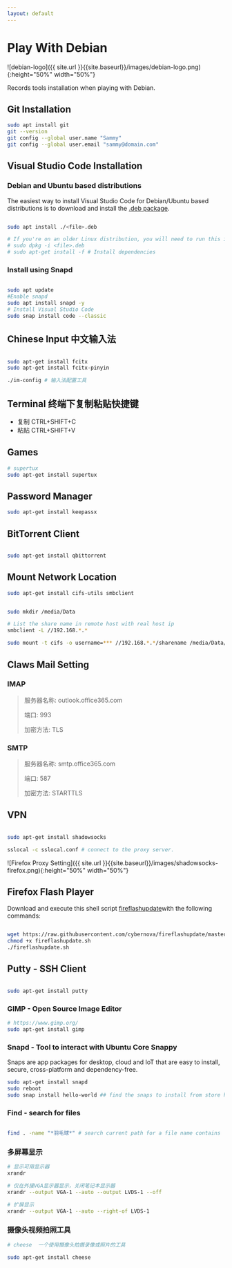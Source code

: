 ```yaml
---
layout: default
---
```


# Play With Debian

![debian-logo]({{ site.url }}{{site.baseurl}}/images/debian-logo.png){:height="50%" width="50%"}

Records tools installation when playing with Debian.

## Git Installation

```sh
sudo apt install git
git --version
git config --global user.name "Sammy"
git config --global user.email "sammy@domain.com"


```

## Visual Studio Code Installation

### Debian and Ubuntu based distributions

The easiest way to install Visual Studio Code for Debian/Ubuntu based distributions is to download and install the [.deb package](https://code.visualstudio.com/).

```sh

sudo apt install ./<file>.deb

# If you're on an older Linux distribution, you will need to run this instead:
# sudo dpkg -i <file>.deb
# sudo apt-get install -f # Install dependencies

```

### Install using Snapd

```sh

sudo apt update
#Enable snapd
sudo apt install snapd -y
# Install Visual Studio Code
sudo snap install code --classic
```

## Chinese Input 中文输入法

```sh

sudo apt-get install fcitx
sudo apt-get install fcitx-pinyin

./im-config # 输入法配置工具
```

## Terminal 终端下复制粘贴快捷键

- 复制 CTRL+SHIFT+C
- 粘贴 CTRL+SHIFT+V

## Games

```sh
# supertux
sudo apt-get install supertux

```

## Password Manager

```sh
sudo apt-get install keepassx

```

## BitTorrent Client

```sh

sudo apt-get install qbittorrent
```

## Mount Network Location

```sh
sudo apt-get install cifs-utils smbclient


sudo mkdir /media/Data

# List the share name in remote host with real host ip
smbclient -L //192.168.*.*

sudo mount -t cifs -o username=*** //192.168.*.*/sharename /media/Data/

```

## Claws Mail Setting

### IMAP

> 服务器名称: outlook.office365.com
>
> 端口: 993
>
> 加密方法: TLS

### SMTP

> 服务器名称: smtp.office365.com
>
> 端口: 587
>
> 加密方法: STARTTLS

## VPN

```sh

sudo apt-get install shadowsocks

sslocal -c sslocal.conf # connect to the proxy server.

```

![Firefox Proxy Setting]({{ site.url }}{{site.baseurl}}/images/shadowsocks-firefox.png){:height="50%" width="50%"}

## Firefox Flash Player

Download and execute this shell script [fireflashupdate](https://github.com/cybernova/fireflashupdate)with the following commands:

```sh

wget https://raw.githubusercontent.com/cybernova/fireflashupdate/master/fireflashupdate.sh
chmod +x fireflashupdate.sh
./fireflashupdate.sh

```

## Putty - SSH Client

```sh

sudo apt-get install putty

```

### GIMP - Open Source Image Editor

```sh
# https://www.gimp.org/
sudo apt-get install gimp

```

### Snapd - Tool to interact with Ubuntu Core Snappy

Snaps are app packages for desktop, cloud and IoT that are easy to install, secure, cross-platform and dependency-free.

```sh
sudo apt-get install snapd
sudo reboot
sudo snap install hello-world ## find the snaps to install from store https://snapcraft.io/store
```

### Find - search for files

```sh

find . -name "*羽毛球*" # search current path for a file name contains '羽毛球'


```

### 多屏幕显示

```sh
# 显示可用显示器
xrandr

# 仅在外接VGA显示器显示，关闭笔记本显示器
xrandr --output VGA-1 --auto --output LVDS-1 --off

# 扩屏显示
xrandr --output VGA-1 --auto --right-of LVDS-1

```

### 摄像头视频拍照工具

```sh
# cheese  一个使用摄像头拍摄录像或照片的工具

sudo apt-get install cheese

```
